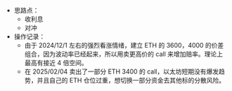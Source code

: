 - 思路点：
	- 收利息
	- 对冲
- 操作记录：
	- 由于 2024/12/1 左右的强烈看涨情绪，建立 ETH 的 3600，4000 的价差组合，因为波动率已经起来，所以用卖更高价的 call 来增加赔率。理论上最高有接近 4 倍空间。
	- 在 2025/02/04 卖出了一部分 ETH 3400 的 call，以太坊短期没有爆发趋势，并且自己的 ETH 仓位过重，想切换一部分资金去其他标的分散风险。
